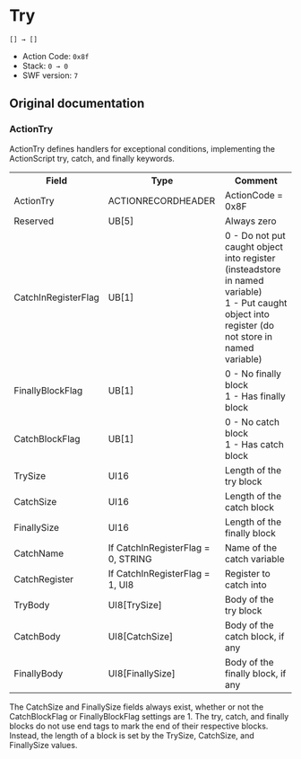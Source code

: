 # Try

```
[] → []
```

- Action Code: `0x8f`
- Stack: `0 → 0`
- SWF version: `7`

## Original documentation

### ActionTry

ActionTry defines handlers for exceptional conditions, implementing the ActionScript try, catch, and finally
keywords.

<table>
<tr>
  <th>Field</th>
  <th>Type</th>
  <th>Comment</th>
</tr>
<tr>
  <td>ActionTry</td>
  <td>ACTIONRECORDHEADER</td>
  <td>ActionCode = 0x8F</td>
</tr>
<tr>
  <td>Reserved</td>
  <td>UB[5]</td>
  <td>Always zero</td>
</tr>
<tr>
  <td>CatchInRegisterFlag</td>
  <td>UB[1]</td>
  <td>
    0 - Do not put caught object into register (insteadstore in named variable)<br />
    1 - Put caught object into register (do not store in named variable)
  </td>
</tr>
<tr>
  <td>FinallyBlockFlag</td>
  <td>UB[1]</td>
  <td>
    0 - No finally block<br />
    1 - Has finally block
  </td>
</tr>
<tr>
  <td>CatchBlockFlag</td>
  <td>UB[1]</td>
  <td>
    0 - No catch block<br />
    1 - Has catch block
  </td>
</tr>
<tr>
  <td>TrySize</td>
  <td>UI16</td>
  <td>Length of the try block</td>
</tr>
<tr>
  <td>CatchSize</td>
  <td>UI16</td>
  <td>Length of the catch block</td>
</tr>
<tr>
  <td>FinallySize</td>
  <td>UI16</td>
  <td>Length of the finally block</td>
</tr>
<tr>
  <td>CatchName</td>
  <td>If CatchInRegisterFlag = 0, STRING</td>
  <td>Name of the catch variable</td>
</tr>
<tr>
  <td>CatchRegister</td>
  <td>If CatchInRegisterFlag = 1, UI8</td>
  <td>Register to catch into</td>
</tr>
<tr>
  <td>TryBody</td>
  <td>UI8[TrySize]</td>
  <td>Body of the try block</td>
</tr>
<tr>
  <td>CatchBody</td>
  <td>UI8[CatchSize]</td>
  <td>Body of the catch block, if any</td>
</tr>
<tr>
  <td>FinallyBody</td>
  <td>UI8[FinallySize]</td>
  <td>Body of the finally block, if any</td>
</tr>
<table>

The CatchSize and FinallySize fields always exist, whether or not the CatchBlockFlag or FinallyBlockFlag settings
are 1.
The try, catch, and finally blocks do not use end tags to mark the end of their respective blocks. Instead, the
length of a block is set by the TrySize, CatchSize, and FinallySize values.
